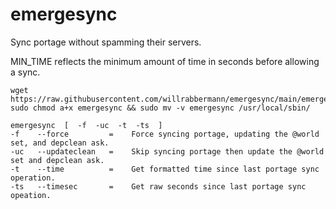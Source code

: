 # emergesync
Sync portage without spamming their servers.

MIN_TIME reflects the minimum amount of time in seconds before allowing a sync.


```
wget https://raw.githubusercontent.com/willrabbermann/emergesync/main/emergesync
sudo chmod a+x emergesync && sudo mv -v emergesync /usr/local/sbin/
```

```
emergesync  [  -f  -uc  -t  -ts  ] 
-f    --force         =    Force syncing portage, updating the @world set, and depclean ask.
-uc   --updateclean   =    Skip syncing portage then update the @world set and depclean ask.         
-t    --time          =    Get formatted time since last portage sync operation.           
-ts   --timesec       =    Get raw seconds since last portage sync opeation.         
```
